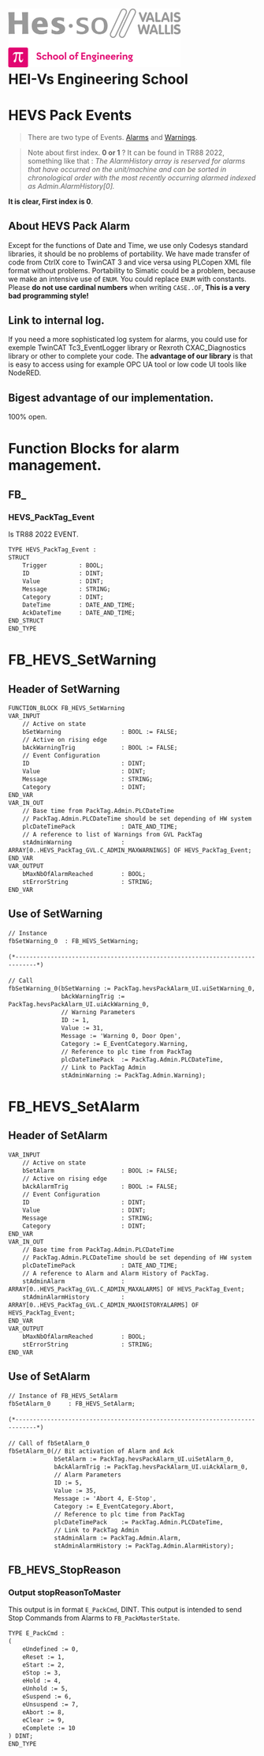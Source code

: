 <h1 align="left">
  <br>
  <img src="./img/hei-en.png" alt="HEI-Vs Logo" width="350">
  <br>
  HEI-Vs Engineering School
  <br>
</h1>

# HEVS Pack Events

> There are two type of Events. [Alarms](#fb_hevs_setalarm) and [Warnings](#fb_hevs_setwarning).

> Note about first index. **0 or 1** ? It can be found in TR88 2022, something like that : *The AlarmHistory array is reserved for alarms that have occurred on the unit/machine and can be sorted in chronological order with the most recently occurring alarmed indexed as Admin.AlarmHistory[0].*

**It is clear, First index is 0**.

## About HEVS Pack Alarm
Except for the functions of Date and Time, we use only Codesys standard libraries, it should be no problems of portability. We have made transfer of code from CtrlX core to TwinCAT 3 and vice versa using PLCopen XML file format without problems.
Portability to Simatic could be a problem, because we make an intensive use of ``ENUM``. You could replace ``ENUM`` with constants. Please **do not use cardinal numbers** when writing ``CASE..OF``, **This is a very bad programming style!**  

## Link to internal log.
If you need a more sophisticated log system for alarms, you could use for exemple TwinCAT Tc3_EventLogger library or Rexroth CXAC_Diagnostics library or other to complete your code. The **advantage of our library** is that is easy to access using for example OPC UA tool or low code UI tools like NodeRED.

## Bigest advantage of our implementation.
100% open.

# Function Blocks for alarm management.

## FB_

### HEVS_PackTag_Event
Is TR88 2022 EVENT.

```iecst
TYPE HEVS_PackTag_Event :
STRUCT
	Trigger			: BOOL;
	ID				: DINT;
	Value			: DINT;
	Message			: STRING;
	Category		: DINT;
	DateTime		: DATE_AND_TIME;
	AckDateTime		: DATE_AND_TIME;
END_STRUCT
END_TYPE

```

# FB_HEVS_SetWarning

## Header of SetWarning
```iecst
FUNCTION_BLOCK FB_HEVS_SetWarning
VAR_INPUT
	// Active on state
	bSetWarning					: BOOL := FALSE;
	// Active on rising edge
	bAckWarningTrig				: BOOL := FALSE;
	// Event Configuration
	ID							: DINT;
	Value						: DINT;
	Message						: STRING;
	Category					: DINT;	
END_VAR
VAR_IN_OUT
	// Base time from PackTag.Admin.PLCDateTime
	// PackTag.Admin.PLCDateTime should be set depending of HW system
	plcDateTimePack				: DATE_AND_TIME;
	// A reference to list of Warnings from GVL PackTag
	stAdminWarning				: ARRAY[0..HEVS_PackTag_GVL.C_ADMIN_MAXWARNINGS] OF HEVS_PackTag_Event;
END_VAR
VAR_OUTPUT
	bMaxNbOfAlarmReached		: BOOL;
	stErrorString				: STRING;
END_VAR
```

## Use of SetWarning

```iecst
// Instance
fbSetWarning_0	: FB_HEVS_SetWarning;

(*----------------------------------------------------------------------------*)

// Call
fbSetWarning_0(bSetWarning := PackTag.hevsPackAlarm_UI.uiSetWarning_0,
	           bAckWarningTrig := PackTag.hevsPackAlarm_UI.uiAckWarning_0,
			   // Warning Parameters
			   ID := 1,
	           Value := 31,
	           Message := 'Warning 0, Door Open',
	           Category := E_EventCategory.Warning,
			   // Reference to plc time from PackTag
			   plcDateTimePack	:= PackTag.Admin.PLCDateTime,
			   // Link to PackTag Admin
	           stAdminWarning := PackTag.Admin.Warning);
```

# FB_HEVS_SetAlarm

## Header of SetAlarm

```iecst
VAR_INPUT
	// Active on state
	bSetAlarm					: BOOL := FALSE;
	// Active on rising edge
	bAckAlarmTrig				: BOOL := FALSE;
	// Event Configuration
	ID							: DINT;
	Value						: DINT;
	Message						: STRING;
	Category					: DINT;
END_VAR
VAR_IN_OUT
	// Base time from PackTag.Admin.PLCDateTime
	// PackTag.Admin.PLCDateTime should be set depending of HW system
	plcDateTimePack				: DATE_AND_TIME;
	// A reference to Alarm and Alarm History of PackTag.
	stAdminAlarm				: ARRAY[0..HEVS_PackTag_GVL.C_ADMIN_MAXALARMS] OF HEVS_PackTag_Event;
	stAdminAlarmHistory  		: ARRAY[0..HEVS_PackTag_GVL.C_ADMIN_MAXHISTORYALARMS] OF HEVS_PackTag_Event;
END_VAR
VAR_OUTPUT
	bMaxNbOfAlarmReached		: BOOL;
	stErrorString				: STRING;
END_VAR
```

## Use of SetAlarm 

```iecst
// Instance of FB_HEVS_SetAlarm
fbSetAlarm_0	 : FB_HEVS_SetAlarm;

(*----------------------------------------------------------------------------*)

// Call of fbSetAlarm_0
fbSetAlarm_0(// Bit activation of Alarm and Ack
			 bSetAlarm := PackTag.hevsPackAlarm_UI.uiSetAlarm_0,
	         bAckAlarmTrig := PackTag.hevsPackAlarm_UI.uiAckAlarm_0,
			 // Alarm Parameters
			 ID := 5,
	         Value := 35,
	         Message := 'Abort 4, E-Stop',
	         Category := E_EventCategory.Abort,
			 // Reference to plc time from PackTag
			 plcDateTimePack	:= PackTag.Admin.PLCDateTime,
			 // Link to PackTag Admin
	         stAdminAlarm := PackTag.Admin.Alarm,
			 stAdminAlarmHistory := PackTag.Admin.AlarmHistory);

```

## FB_HEVS_StopReason

### Output stopReasonToMaster
This output is in format ``E_PackCmd``, DINT.
This output is intended to send Stop Commands from Alarms to ``FB_PackMasterState``.

```iecst
TYPE E_PackCmd :
(
	eUndefined := 0,
	eReset := 1,
	eStart := 2,
	eStop := 3,
	eHold := 4,
	eUnhold := 5,
	eSuspend := 6,
	eUnsuspend := 7,
	eAbort := 8,
	eClear := 9,
	eComplete := 10
) DINT;
END_TYPE
```

